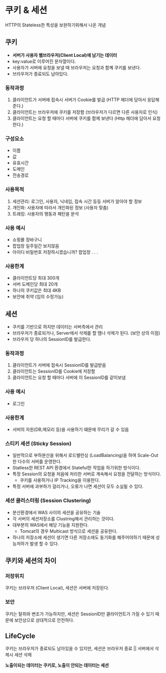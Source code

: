 # 쿠키 & 세션

HTTP의 Stateless한 특성을 보완하기위해서 나온 개념

## 쿠키 
- **서버가 사용자 웹브라우저(Client Local)에 남기는 데이터**
- key:value로 이루어진 문자열이다.
- 사용자가 서버에 요청을 보낼 때 브라우저는 요청과 함꼐 쿠키를 보낸다.
- 브라우저가 종료되도 남아있다.

### 동작과정
1. 클라이언트가 서버에 접속시 서버가 Cookie를 발급 (HTTP 헤더에 담아서 응답해준다.)
2. 클라이언트는 브라우저에 쿠키를 저장함 (브라우저가 다르면 다른 사용자로 인식)
3. 클라이언트는 요청 할 때마다 서버에 쿠키를 함께 보낸다 (Http 헤더에 담아서 요청한다.)

### 구성요소
- 이름
- 값
- 유효시간
- 도메인
- 전송경로

### 사용목적
1. 세션관리: 로그인, 사용자, 닉네임, 접속 시간 등등 서버가 알아야 할 정보
2. 개인화: 사용자에 따라서 개인화된 정보 (사용자 맞춤)
3. 트래킹: 사용자의 행동과 패턴을 분석

### 사용 예시
- 쇼핑몰 장바구니
- 팝업창 일주일간 보지않음
- 아이디 비밀번호 저장하시겠습니까? 팝업창
            .
            .
            .

### 사용한계
- 클라이언트당 최대 300개
- 서버 도메인당 최대 20개
- 하나의 쿠키값은 최대 4KB
- 보안에 취약 (임의 수정가능)


## 세션
- 쿠키를 기반으로 하지만 데이터는 서버측에서 관리
- 브라우저가 종료되거나, Server에서 삭제를 할 땜나 삭제가 된다. (보안 상의 이점)
- 브라우저 당 하나의 SessionID를 발급한다.

### 동작과정
1. 클라이언트가 서버에 접속시 SessionID를 발급받음
2. 클라이언트는 SessionID를 Cookie에 저장함
3. 클라이언트는 요청 할 때마다 서버에 이 SessionID를 같이보냄

### 사용 예시
- 로그인

### 사용한계
- 서버의 자원(DB,메모리 등)을 사용하기 떄문에 무리가 갈 수 있음

### 스티키 세션 (Sticky Session)
- 일반적으로 부하분산을 위해서 로드밸런싱 (LoadBalancing)을 하여 Scale-Out 한 다수의 서버를 운영한다.
- Statless한 REST API 환경에서 Stateful한 작업을 하기위한 방식이다.
- 특정 Session의 요청을 처음에 처리한 서버로 계속해서 요청을 전달하는 방식이다.
    - 쿠키를 사용하거나 IP Tracking을 이용한다.
- 특정 서버에 과부하가 걸리거나, 오류가 나면 세션이 모두 소실될 수 있다.

### 세션 클러스터링 (Session Clustering)
- 분산환경에서 WAS 사이의 세션을 공유하는 기술
- 각 서버의 세션저장소를 Clustring해서 관리하는 것이다.
- 대부분의 WAS에서 해당 기능을 지원한다.
    - Tomcat의 경우 Multicast 방식으로 세션을 공유한다.
- 하나의 저장소에 세션이 생기면 다른 저장소에도 동기화를 해주어야하기 때문에 성능저하가 발생 할 수 있다.


## 쿠키와 세션의 차이

### 저장위치
쿠키는 브라우저 (Client Local), 세션은 서버에 저장된다.

### 보안
쿠키는 탈취와 변조가 가능하지만, 세션은 SessionID만 클라이언트가 가질 수 있기 때문에
보안상으로 상대적으로 안전하다.

## LifeCycle
쿠키는 브라우저가 종료되도 남아있을 수 있지만, 세션은 브라우저 종료 || 서버에서 삭제시 세션 삭제

**노출이되는 데이터는 쿠키로, 노출이 안되는 데이터는 세션**
